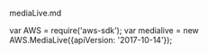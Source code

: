 mediaLive.md

var AWS = require('aws-sdk');
var medialive = new AWS.MediaLive({apiVersion: '2017-10-14'});


